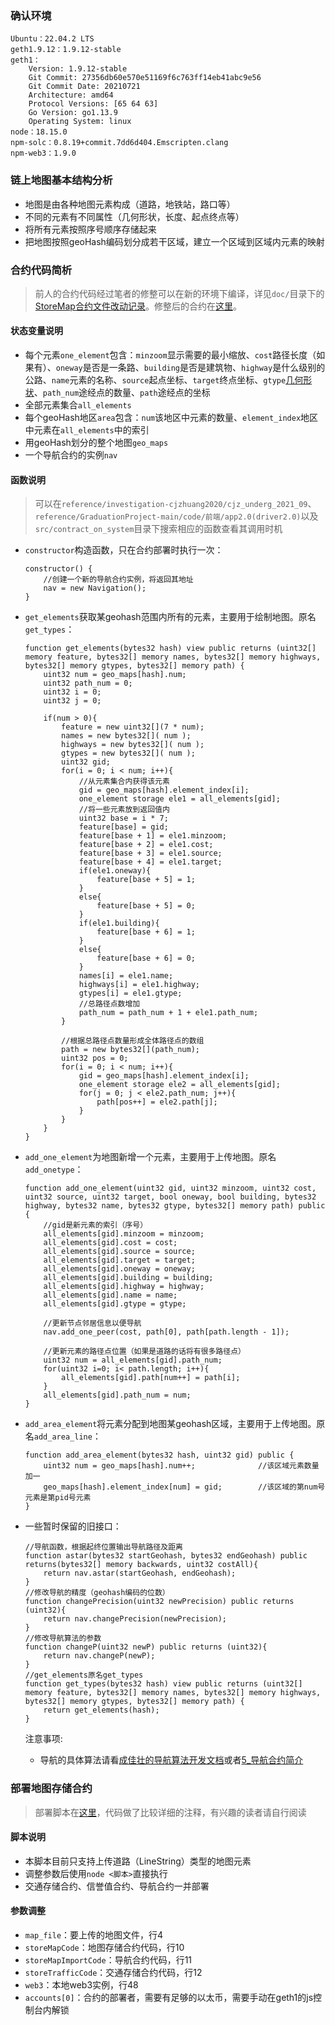 ### 确认环境
```
Ubuntu：22.04.2 LTS
geth1.9.12：1.9.12-stable
geth1：
    Version: 1.9.12-stable
    Git Commit: 27356db60e570e51169f6c763ff14eb41abc9e56
    Git Commit Date: 20210721
    Architecture: amd64
    Protocol Versions: [65 64 63]
    Go Version: go1.13.9
    Operating System: linux
node：18.15.0
npm-solc：0.8.19+commit.7dd6d404.Emscripten.clang
npm-web3：1.9.0
```
### 链上地图基本结构分析
- 地图是由各种地图元素构成（道路，地铁站，路口等）
- 不同的元素有不同属性（几何形状，长度、起点终点等）
- 将所有元素按照序号顺序存储起来
- 把地图按照geoHash编码划分成若干区域，建立一个区域到区域内元素的映射
### 合约代码简析
> 前人的合约代码经过笔者的修整可以在新的环境下编译，详见`doc/`目录下的[StoreMap合约文件改动记录](../../doc/StoreMap%E5%90%88%E7%BA%A6%E6%96%87%E4%BB%B6%E6%94%B9%E5%8A%A8%E8%AE%B0%E5%BD%95.md)。修整后的合约在[这里](../../src/contract_on_system/StoreMap.sol)。
#### 状态变量说明
- 每个元素`one_element`包含：`minzoom`显示需要的最小缩放、`cost`路径长度（如果有）、`oneway`是否是一条路、`building`是否是建筑物、`highway`是什么级别的公路、`name`元素的名称、`source`起点坐标、`target`终点坐标、`gtype`[几何形状](https://www.rfc-editor.org/rfc/rfc7946#section-1.4)、`path_num`途经点的数量、`path`途经点的坐标
- 全部元素集合`all_elements`
- 每个geoHash地区`area`包含：`num`该地区中元素的数量、`element_index`地区中元素在`all_elements`中的索引
- 用geoHash划分的整个地图`geo_maps`
- 一个导航合约的实例`nav`
#### 函数说明
> 可以在`reference/investigation-cjzhuang2020/cjz_underg_2021_09`、`reference/GraduationProject-main/code/前端/app2.0(driver2.0)`以及`src/contract_on_system`目录下搜索相应的函数查看其调用时机
- `constructor`构造函数，只在合约部署时执行一次：
    ```
    constructor() {
        //创建一个新的导航合约实例，将返回其地址
		nav = new Navigation();
	}
    ```
- `get_elements`获取某geohash范围内所有的元素，主要用于绘制地图。原名`get_types`：
	```
	function get_elements(bytes32 hash) view public returns (uint32[] memory feature, bytes32[] memory names, bytes32[] memory highways, bytes32[] memory gtypes, bytes32[] memory path) {
		uint32 num = geo_maps[hash].num;
		uint32 path_num = 0;
		uint32 i = 0;
		uint32 j = 0;

		if(num > 0){
			feature = new uint32[](7 * num);
			names = new bytes32[]( num );
			highways = new bytes32[]( num );
			gtypes = new bytes32[]( num );
			uint32 gid;
			for(i = 0; i < num; i++){
				//从元素集合内获得该元素
				gid = geo_maps[hash].element_index[i]; 
				one_element storage ele1 = all_elements[gid];
				//将一些元素放到返回值内
				uint32 base = i * 7;
				feature[base] = gid;
				feature[base + 1] = ele1.minzoom;
				feature[base + 2] = ele1.cost;
				feature[base + 3] = ele1.source;
				feature[base + 4] = ele1.target;
				if(ele1.oneway){
					feature[base + 5] = 1;
				}
				else{
					feature[base + 5] = 0;
				}
				if(ele1.building){
					feature[base + 6] = 1;
				}
				else{
					feature[base + 6] = 0;
				}
				names[i] = ele1.name;
				highways[i] = ele1.highway;
				gtypes[i] = ele1.gtype;
				//总路径点数增加
				path_num = path_num + 1 + ele1.path_num;
			}

			//根据总路径点数量形成全体路径点的数组
			path = new bytes32[](path_num);
			uint32 pos = 0;
			for(i = 0; i < num; i++){
				gid = geo_maps[hash].element_index[i];
				one_element storage ele2 = all_elements[gid];
				for(j = 0; j < ele2.path_num; j++){
					path[pos++] = ele2.path[j];
				}
			}
		}
	}
	```
- `add_one_element`为地图新增一个元素，主要用于上传地图。原名`add_onetype`：
    ```
    function add_one_element(uint32 gid, uint32 minzoom, uint32 cost, uint32 source, uint32 target, bool oneway, bool building, bytes32 highway, bytes32 name, bytes32 gtype, bytes32[] memory path) public {
        //gid是新元素的索引（序号）
		all_elements[gid].minzoom = minzoom;
		all_elements[gid].cost = cost;
		all_elements[gid].source = source;
		all_elements[gid].target = target;
		all_elements[gid].oneway = oneway;
		all_elements[gid].building = building;
		all_elements[gid].highway = highway;
		all_elements[gid].name = name;
		all_elements[gid].gtype = gtype;
		
		//更新节点邻居信息以便导航
		nav.add_one_peer(cost, path[0], path[path.length - 1]);

        //更新元素的路径点位置（如果是道路的话将有很多路径点）
		uint32 num = all_elements[gid].path_num;
		for(uint32 i=0; i< path.length; i++){
			all_elements[gid].path[num++] = path[i];
		}
		all_elements[gid].path_num = num;
	}
    ```
- `add_area_element`将元素分配到地图某geohash区域，主要用于上传地图。原名`add_area_line`：
    ```
    function add_area_element(bytes32 hash, uint32 gid) public {
		uint32 num = geo_maps[hash].num++;              //该区域元素数量加一
		geo_maps[hash].element_index[num] = gid;        //该区域的第num号元素是第pid号元素
	}
    ```
- 一些暂时保留的旧接口：
    ```
    //导航函数，根据起终位置输出导航路径及距离
    function astar(bytes32 startGeohash, bytes32 endGeohash) public returns(bytes32[] memory backwards, uint32 costAll){
		return nav.astar(startGeohash, endGeohash);
	}
    //修改导航的精度（geohash编码的位数）
	function changePrecision(uint32 newPrecision) public returns (uint32){
		return nav.changePrecision(newPrecision);
	}
    //修改导航算法的参数
	function changeP(uint32 newP) public returns (uint32){
		return nav.changeP(newP);
	}
	//get_elements原名get_types
	function get_types(bytes32 hash) view public returns (uint32[] memory feature, bytes32[] memory names, bytes32[] memory highways, bytes32[] memory gtypes, bytes32[] memory path) {
		return get_elements(hash);
	}

    ```

    注意事项:
    - 导航的具体算法请看[成佳壮的导航算法开发文档](../../reference/investigation-cjzhuang2020/%E8%B0%83%E5%BA%A6%E7%B3%BB%E7%BB%9F%E5%BC%80%E5%8F%91%E6%96%87%E6%A1%A3.md)或者[5_导航合约简介](./5_%E5%AF%BC%E8%88%AA%E5%90%88%E7%BA%A6%E7%AE%80%E6%9E%90.md)
### 部署地图存储合约
> 部署脚本在[这里](../../src/contract_on_system/deploy%26uploadmap.js)，代码做了比较详细的注释，有兴趣的读者请自行阅读
#### 脚本说明
- 本脚本目前只支持上传道路（LineString）类型的地图元素
- 调整参数后使用`node <脚本>`直接执行
- 交通存储合约、信誉值合约、导航合约一并部署
#### 参数调整
- `map_file`：要上传的地图文件，行4
- `storeMapCode`：地图存储合约代码，行10
- `storeMapImportCode`：导航合约代码，行11
- `storeTrafficCode`：交通存储合约代码，行12
- `web3`：本地web3实例，行48
- `accounts[0]`：合约的部署者，需要有足够的以太币，需要手动在geth1的js控制台内解锁